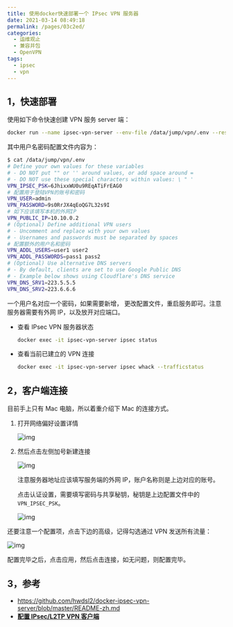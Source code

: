 ```yaml
---
title: 使用docker快速部署一个 IPsec VPN 服务器
date: 2021-03-14 08:49:18
permalink: /pages/03c2ed/
categories:
  - 运维观止
  - 兼容并包
  - OpenVPN
tags:
  - ipsec
  - vpn
---
```


## 1，快速部署



使用如下命令快速创建 VPN 服务 server 端：



```sh
docker run --name ipsec-vpn-server --env-file /data/jump/vpn/.env --restart=always -p 500:500/udp -p 4500:4500/udp -v /lib/modules:/lib/modules:ro -d --privileged registry.cn-hangzhou.aliyuncs.com/eryajf/ipsec-vpn-server
```



其中用户名密码配置文件内容为：



```sh
$ cat /data/jump/vpn/.env
# Define your own values for these variables
# - DO NOT put "" or '' around values, or add space around =
# - DO NOT use these special characters within values: \ " '
VPN_IPSEC_PSK=6JhixxWU0u9REqATiFrEAG0
# 配置用于登陆VPN的账号和密码
VPN_USER=admin
VPN_PASSWORD=9s0RrJX4qEoQG7L32s9I
# 如下应该填写本机的外网IP
VPN_PUBLIC_IP=10.10.0.2
# (Optional) Define additional VPN users
# - Uncomment and replace with your own values
# - Usernames and passwords must be separated by spaces
# 配置额外的用户名和密码
VPN_ADDL_USERS=user1 user2
VPN_ADDL_PASSWORDS=pass1 pass2
# (Optional) Use alternative DNS servers
# - By default, clients are set to use Google Public DNS
# - Example below shows using Cloudflare's DNS service
VPN_DNS_SRV1=223.5.5.5
VPN_DNS_SRV2=223.6.6.6
```



一个用户名对应一个密码，如果需要新增， 更改配置文件，重启服务即可。注意服务器需要有外网 IP，以及放开对应端口。



- 查看 IPsec VPN 服务器状态

  ```sh
  docker exec -it ipsec-vpn-server ipsec status
  ```

- 查看当前已建立的 VPN 连接

  ```sh
  docker exec -it ipsec-vpn-server ipsec whack --trafficstatus
  ```



## 2，客户端连接



目前手上只有 Mac 电脑，所以着重介绍下 Mac 的连接方式。



1. 打开网络偏好设置详情

   

   ![img](http://tva2.sinaimg.cn/large/71cfeb93ly1gojfgjkjaxj20jk0h1766.jpg)

   

2. 然后点击左侧加号新建连接

   

   ![img](http://tvax4.sinaimg.cn/large/71cfeb93ly1gojfxz6hbrj20jk0h1q4e.jpg)

   

   注意服务器地址应该填写服务端的外网 IP，账户名称则是上边对应的账号。

   点击认证设置，需要填写密码与共享秘钥，秘钥是上边配置文件中的 `VPN_IPSEC_PSK`。

   

   ![img](http://tvax4.sinaimg.cn/large/71cfeb93ly1gojfyn74hpj20b70bet99.jpg)

   



还要注意一个配置项，点击下边的高级，记得勾选通过 VPN 发送所有流量：





![img](http://tvax1.sinaimg.cn/large/71cfeb93ly1gojfz1luhqj20j40f20ti.jpg)





配置完毕之后，点击应用，然后点击连接，如无问题，则配置完毕。



## 3，参考



- https://github.com/hwdsl2/docker-ipsec-vpn-server/blob/master/README-zh.md
- **[配置 IPsec/L2TP VPN 客户端](https://github.com/hwdsl2/setup-ipsec-vpn/blob/master/docs/clients-zh.md)**
